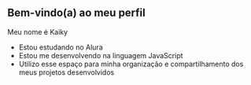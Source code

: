 ## Bem-vindo(a) ao meu perfil

Meu nome é Kaiky

- Estou estudando no Alura
- Estou me desenvolvendo na linguagem JavaScript
- Utilizo esse espaço para minha organização e compartilhamento dos meus projetos desenvolvidos

![]()
